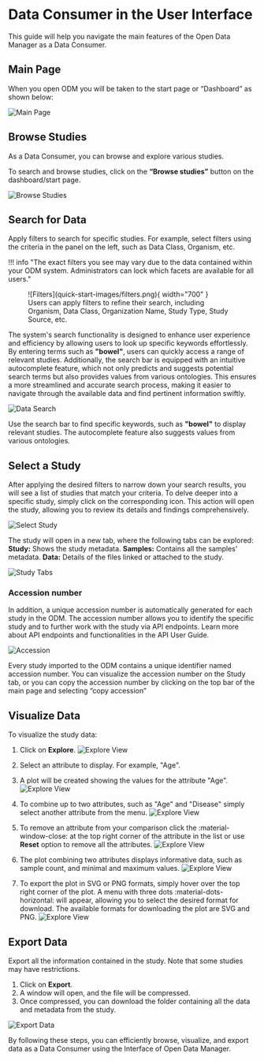 # Data Consumer in the User Interface

This guide will help you navigate the main features of the Open Data Manager as a Data Consumer.

## Main Page

When you open ODM you will be taken to the start page or “Dashboard” as shown below:

![Main Page](quick-start-images/main-page.png)

## Browse Studies

As a Data Consumer, you can browse and explore various studies. 

To search and browse studies, click on the **“Browse studies”** button on the dashboard/start page.

![Browse Studies](quick-start-images/browse-studies.png)

## Search for Data

Apply filters to search for specific studies. For example, select filters using the criteria in the panel on the left, 
such as Data Class, Organism, etc.

!!! info "The exact filters you see may vary due to the data contained within your ODM system. Administrators can lock which facets are available for all users."

<figure markdown="span">
  ![Filters](quick-start-images/filters.png){ width="700" }
  <figcaption>Users can apply filters to refine their search, including Organism, Data Class, Organization Name, Study Type, Study Source, etc.</figcaption>
</figure>

The system's search functionality is designed to enhance user experience and efficiency by allowing users 
to look up specific keywords effortlessly. By entering terms such as **"bowel"**, users can quickly access a range 
of relevant studies. Additionally, the search bar is equipped with an intuitive autocomplete feature, 
which not only predicts and suggests potential search terms but also provides values from various ontologies. 
This ensures a more streamlined and accurate search process, making it easier to navigate through the available 
data and find pertinent information swiftly.

![Data Search](quick-start-images/search-data.png)

Use the search bar to find specific keywords, such as **"bowel"** to display relevant studies.
The autocomplete feature also suggests values from various ontologies.

## Select a Study

After applying the desired filters to narrow down your search results, you will see a list of studies 
that match your criteria. To delve deeper into a specific study, simply click on the corresponding icon. 
This action will open the study, allowing you to review its details and findings comprehensively.

![Select Study](quick-start-images/selet-study.png)

The study will open in a new tab, where the following tabs can be explored:
**Study:** Shows the study metadata.
**Samples:** Contains all the samples' metadata.
**Data:** Details of the files linked or attached to the study.

![Study Tabs](quick-start-images/study-tabs.png)

### Accession number

In addition, a unique accession number is automatically generated for each study in the ODM. 
The accession number allows you to identify the specific study and to further work with the study via API endpoints. 
Learn more about API endpoints and functionalities in the API User Guide.

![Accession](quick-start-images/accession.png)

Every study imported to the ODM contains a unique identifier named accession number. 
You can visualize the accession number on the Study tab, or you can copy the accession number 
by clicking on the top bar of the main page and selecting “copy accession”

## Visualize Data

To visualize the study data:

1. Click on **Explore**.
   ![Explore View](quick-start-images/explore-data.png)

2. Select an attribute to display. For example, "Age".
3. A plot will be created showing the values for the attribute "Age".
   ![Explore View](quick-start-images/explore-data-2.png)

4. To combine up to two attributes, such as "Age" and "Disease" simply select another attribute from the menu.
   ![Explore View](quick-start-images/explore-data-3.png)

5. To remove an attribute from your comparison click the :material-window-close: at the top right corner 
of the attribute in the list or use **Reset** option to remove all the attributes.
   ![Explore View](quick-start-images/explore-data-4.png)

6. The plot combining two attributes displays informative data, such as sample count, and minimal and maximum values.
   ![Explore View](quick-start-images/explore-data-5.png)

7. To export the plot in SVG or PNG formats, simply hover over the top right corner of the plot. A menu with three dots :material-dots-horizontal: will appear, allowing you to select the desired format for download. The available formats for downloading the plot are SVG and PNG.
   ![Explore View](quick-start-images/explore-data-export.png)

## Export Data

Export all the information contained in the study. Note that some studies may have restrictions.

1. Click on **Export**.
2. A window will open, and the file will be compressed.
3. Once compressed, you can download the folder containing all the data and metadata from the study.

![Export Data](quick-start-images/export-data.png)

By following these steps, you can efficiently browse, visualize, and export data as a Data Consumer using 
the Interface of Open Data Manager.

